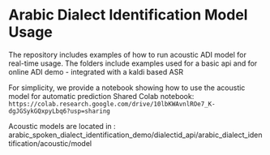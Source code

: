 # Arabic Dialect Identification Model Usage

The repository includes examples of how to run acoustic ADI model for real-time usage.
The folders include examples used for a basic api and for online ADI demo - integrated with a kaldi based ASR

For simplicity, we provide a notebook showing how to use the acoustic model for automatic prediction
Shared Colab notebook: 
``
https://colab.research.google.com/drive/10lbKWAvnlROe7_K-dgJGSykGQxpyLbq6?usp=sharing
``

Acoustic models are located in : arabic_spoken_dialect_identification_demo/dialectid_api/arabic_dialect_identification/acoustic/model






